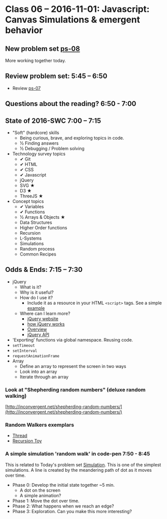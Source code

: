 # Class 06 – 2016-11-01: Javascript: Canvas Simulations & emergent behavior

## New problem set [ps-08](ps-08.html)

More working together today.


## Review problem set:  5:45 – 6:50 
* Review [ps-07](../07/ps-07.html) 


## Questions about the reading? 6:50 - 7:00


## State of 2016-SWC  7:00 – 7:15
- "Soft" (hardcore) skills
    - Being curious, brave, and exploring topics in code.
    - ½ Finding answers
    - ½ Debugging / Problem solving
- Technology survey topics
    - ✔ Git
    - ✔ HTML
    - ✔ CSS
    - ✔ Javascript
    - jQuery
    - SVG ★
    - D3 ★
    - ThreeJS ★
- Concept topics
    - ✔ Variables
    - ✔ Functions
    - ½ Arrays & Objects ★
    - Data Structures
    - Higher Order functions
    - Recursion
    - L-Systems
    - Simulations
    - Random process
    - Common Recipes
        
## Odds & Ends: 7:15 – 7:30
- jQuery
    - What is it?
    - Why is it useful?
    - How do I use it?
        - Include it as a resource in your HTML `<script>` tags. 
        See a simple [example](jquery-sample.html)
    - Where can I learn more?
        - [jQuery website](https://jquery.com/)
        - [how jQuery works](http://learn.jquery.com/about-jquery/how-jquery-works/)
        - [Overview](http://learn.jquery.com/)
        - [jQuery API](http://api.jquery.com/)
- 'Exporting' functions via global namespace. Reusing code.
- `setTimeout`
- `setInterval`
- `requestAnimationFrame`
- Array
    - Define an array to represent the screen in two ways
    - Look into an array
    - Iterate through an array


### Look at "Shepherding random numbers" (deluxe random walking)
[http://inconvergent.net/shepherding-random-numbers/](http://inconvergent.net/shepherding-random-numbers/)

### Random Walkers exemplars 
- [Thread](https://twitter.com/c0dew3aver/status/793395297061707776)
- [Recursion Toy](http://soulwire.co.uk/experiments/recursion-toy/)


### A simple simulation 'random walk'  in code-pen 7:50 - 8:45
This is related to Today's problem set [Simulation](./ps-08). This is one of the simplest simulations. A line is created by the meandering path of dot as it moves over time.

- Phase 0: Develop the initial state together ~5 min.
    - A dot on the screen
    - A simple animation?
- Phase 1: Move the dot over time.
- Phase 2: What happens when we reach an edge?
- Phase 3: Exploration. Can you make this more interesting?

